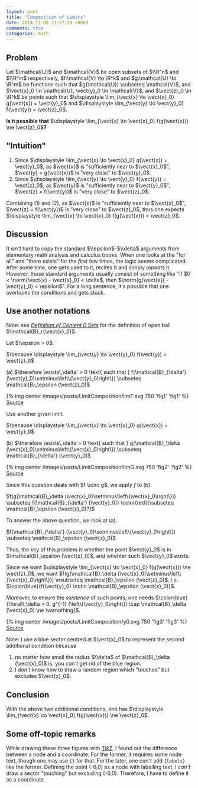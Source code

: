 ```yaml
---
layout: post
title: "Composition of Limits"
date: 2014-11-08 21:27:29 +0800
comments: true
categories: math
---
```


Problem
---

Let $\\mathcal\{U}$ and $\\mathcal\{V}$ be open subsets of $\\R^n$ and
$\\R^m$ respectively, $f:\\mathcal\{V} \\to \\R^k$ and
$g:\\mathcal\{U} \\to \\R^m$ be functions such that $g(\\mathcal\{U})
\\subseteq \\mathcal\{V}$, and $\\vect\{x}\_0 \\in \\mathcal\{U},
\\vect\{y}\_0 \\in \\mathcal\{V}$, and $\\vect\{z}\_0 \\in \\R^k$ be
points such that $\\displaystyle \\lim\_\{\\vect\{x} \\to
\\vect\{x}\_0} g(\\vect\{x}) = \\vect\{y}\_0$ and $\\displaystyle
\\lim\_\{\\vect\{y} \\to \\vect\{y}\_0} f(\\vect\{y}) =
\\vect\{z}\_0$.

**Is it possible that** $\\displaystyle \\lim\_\{\\vect\{x} \\to
\\vect\{x}\_0} f(g(\\vect\{x})) \\ne \\vect\{z}\_0$**?**

<!-- more -->

\"Intuition\"
---

1.  Since $\\displaystyle \\lim\_\{\\vect\{x} \\to \\vect\{x}\_0}
    g(\\vect\{x}) = \\vect\{y}\_0$, as $\\vect\{x}$ is \"sufficiently
    near to $\\vect\{x}\_0$\", $\\vect\{y} = g(\\vect\{x})$ is \"very
    close\" to $\\vect\{y}\_0$.
2.  Since $\\displaystyle \\lim\_\{\\vect\{y} \\to \\vect\{y}\_0}
    f(\\vect\{y}) = \\vect\{z}\_0$, as $\\vect\{y}$ is \"sufficiently
    near to $\\vect\{y}\_0$\", $\\vect\{z} = f(\\vect\{y})$ is \"very
    close\" to $\\vect\{z}\_0$.

Combining (1) and (2), as $\\vect\{x}$ is \"sufficiently near to
$\\vect\{x}\_0$\", $\\vect\{z} = f(\\vect\{y})$ is \"very close\" to
$\\vect\{z}\_0$, thus one expects $\\displaystyle \\lim\_\{\\vect\{x}
\\to \\vect\{x}\_0} f(g(\\vect\{x})) = \\vect\{z}\_0$.

Discussion
---

It *isn\'t* hard to copy the standard $\\epsilon$-$\\delta$ arguments
from elementary math analysis and calculus books. When one looks at
the \"for all\" and \"there exists\" for the *first* few times, the
logic seems complicated. After some time, one gets used to it, recites
it and simply *repeats* it. However, those standard arguments usually
consist of something like \"if $0 < \\norm\{\\vect\{x} -
\\vect\{x}\_0} < \\delta$, then $\\norm\{g(\\vect\{x}) -
\\vect\{y}\_0} < \\epsilon$\".  For a long sentence, it\'s possible
that one overlooks the conditions and gets stuck.

Use another notations
---

Note: see [*Definition of Content 0 Sets*][pp] for the definition of
open ball $\\mathcal\{B}\_r(\\vect\{x}\_0)$.

Let $\\epsilon > 0$.

$\\because \\displaystyle \\lim\_\{\\vect\{y} \\to \\vect\{y}\_0}
f(\\vect\{y}) = \\vect\{z}\_0$

(a) $\\therefore \\exists\\,\\delta\' > 0 \\text\{ such that }
f(\\mathcal\{B}\_\{\\delta\'}
(\\vect\{y}\_0)\\setminus\\left\\\{\\vect\{y}\_0\\right\\}) \\subseteq
\\mathcal\{B}\_\\epsilon (\\vect\{z}\_0)$

{% img center /images/posts/LimitComposition/limF.svg 750 'fig1' 'fig1' %}
[Source](/downloads/code/LimitComposition/limF.tex)

Use another given limit.

$\\because \\displaystyle \\lim\_\{\\vect\{x} \\to \\vect\{x}\_0}
g(\\vect\{x}) = \\vect\{y}\_0$

(b) $\\therefore \\exists\\,\\delta > 0 \\text\{ such that }
g(\\mathcal\{B}\_\\delta
(\\vect\{x}\_0)\\setminus\\left\\\{\\vect\{x}\_0\\right\\}) \\subseteq
\\mathcal\{B}\_\{\\delta\'} (\\vect\{y}\_0)$

{% img center /images/posts/LimitComposition/limG.svg 750 'fig2' 'fig2' %}
[Source](/downloads/code/LimitComposition/limG.tex)

Since this question deals with $f \\circ g$, we apply $f$ to (b).

$f(g(\\mathcal\{B}\_\\delta
(\\vect\{x}\_0)\\setminus\\left\\\{\\vect\{x}\_0\\right\\}))
\\subseteq f(\\mathcal\{B}\_\{\\delta\'} (\\vect\{y}\_0))
\\color\{red}\{\\subseteq \\mathcal\{B}\_\\epsilon (\\vect\{z}\_0)?}$

To answer the above <span class="grp1">question</span>, we look at
(a).

$f(\\mathcal\{B}\_\{\\delta\'}
(\\vect\{y}\_0)\\setminus\\left\\\{\\vect\{y}\_0\\right\\}) \\subseteq
\\mathcal\{B}\_\\epsilon (\\vect\{z}\_0)$

Thus, the key of this problem is whether the point $\\vect\{y}\_0$ is
in $\\mathcal\{B}\_\\epsilon (\\vect\{z}\_0)$, and whehter such
$\\vect\{y}\_0$ *exists*.

Since we want $\\displaystyle \\lim\_\{\\vect\{x} \\to \\vect\{x}\_0}
f(g(\\vect\{x})) \\ne \\vect\{z}\_0$, we want
$f(g(\\mathcal\{B}\_\\delta
(\\vect\{x}\_0)\\setminus\\left\\\{\\vect\{x}\_0\\right\\}))
\\nsubseteq \\mathcal\{B}\_\\epsilon (\\vect\{z}\_0)$, i.e.
$\\color\{blue}\{f(\\vect\{y}\_0) \\notin \\mathcal\{B}\_\\epsilon
(\\vect\{z}\_0)}$.

Moreover, to ensure the *existence* of such points, one needs
$\\color\{blue}\{\\forall\\,\\delta > 0, g^\{-1}
(\\left\\\{\\vect\{y}\_0\\right\\}) \\cap \\mathcal\{B}\_\\delta
(\\vect\{x}\_0) \\ne \\varnothing}$.

{% img center /images/posts/LimitComposition/y0.svg 750 'fig3' 'fig3' %}
[Source](/downloads/code/LimitComposition/y0.tex)

Note: I use a <span class="grp2">blue sector</span> centred at
$\\vect\{x}\_0$ to represent the <span class="grp2">second additional
condition</span> because

1. no matter how small the radius $\\delta$ of $\\mathcal\{B}\_\\delta
(\\vect\{x}\_0)$ is, you *can't* get rid of the <span
class="grp2">blue region</span>.
2. I *don't* know how to draw a random region which "touches" but
excludes $\\vect\{x}\_0$.

Conclusion
---

With the above <span class="grp2">two additional conditions</span>,
one has $\\displaystyle \\lim\_\{\\vect\{x} \\to \\vect\{x}\_0}
f(g(\\vect\{x})) \\ne \\vect\{z}\_0$.

Some off-topic remarks
---

While drawing these three figures with [Ti*k*Z], I found out the
difference between a node and a coordinate.  For the former, it
requires some node text, though one may use `{}` for that.  For the
later, one *can't* add `{labels}` like the former.  Defining the point
(-6,0) as a node with labelling text, I *can't* draw a sector
"touching" but excluding (-6,0).  Therefore, I have to define it as a
coordinate.

[pp]: /blog/2014/06/18/definition-of-content-0-sets/#some-basic-definitions "Definition of Content 0 Sets"
[Ti*k*Z]: http://www.texample.net/tikz/
